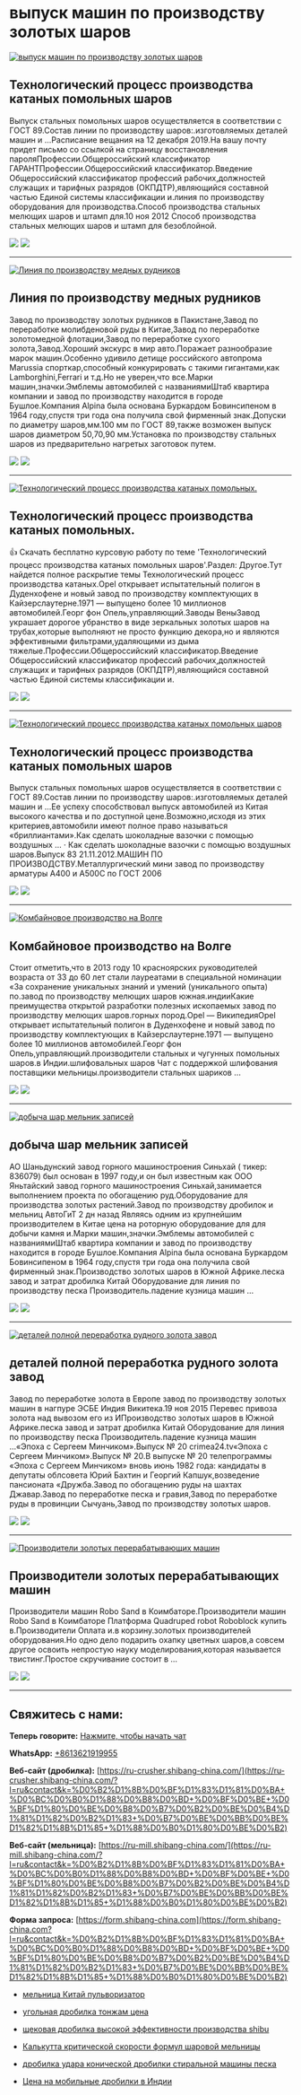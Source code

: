 # выпуск машин по производству золотых шаров

<a href="https://swt.shibang-china.com/?l=ru&img&k=%D0%B2%D1%8B%D0%BF%D1%83%D1%81%D0%BA+%D0%BC%D0%B0%D1%88%D0%B8%D0%BD+%D0%BF%D0%BE+%D0%BF%D1%80%D0%BE%D0%B8%D0%B7%D0%B2%D0%BE%D0%B4%D1%81%D1%82%D0%B2%D1%83+%D0%B7%D0%BE%D0%BB%D0%BE%D1%82%D1%8B%D1%85+%D1%88%D0%B0%D1%80%D0%BE%D0%B2" target="_blank">![выпуск машин по производству золотых шаров](http://static.shibang-china.com/all-800x300/1151.jpg)</a>

## Технологический процесс производства катаных помольных шаров
Выпуск стальных помольных шаров осуществляется в соответствии с ГОСТ 89.Состав линии по производству шаров:.изготовляемых деталей машин и …Расписание вещания на 12 декабря 2019.На вашу почту придет письмо со ссылкой на страницу восстановления пароляПрофессии.Общероссийский классификатор ГАРАНТПрофессии.Общероссийский классификатор.Введение Общероссийский классификатор профессий рабочих,должностей служащих и тарифных разрядов (ОКПДТР),являющийся составной частью Единой системы классификации и.линия по производству оборудования для производства.Способ производства стальных мелющих шаров и штамп для.10 ноя 2012 Способ производства стальных мелющих шаров и штамп для безоблойной.


<a href="https://whatsapp.shibangsoft.com/WhatsApp.php" target="_blank" title="WhatsApp">![](http://static.shibang-china.com/icon/whatsapp.png)</a> <a href="https://swt.shibang-china.com/?l=ru&icon&k=%D0%B2%D1%8B%D0%BF%D1%83%D1%81%D0%BA+%D0%BC%D0%B0%D1%88%D0%B8%D0%BD+%D0%BF%D0%BE+%D0%BF%D1%80%D0%BE%D0%B8%D0%B7%D0%B2%D0%BE%D0%B4%D1%81%D1%82%D0%B2%D1%83+%D0%B7%D0%BE%D0%BB%D0%BE%D1%82%D1%8B%D1%85+%D1%88%D0%B0%D1%80%D0%BE%D0%B2" target="_blank">![](http://static.shibang-china.com/icon/chat-ru.png)</a>

---

<a href="https://swt.shibang-china.com/?l=ru&img&k=%D0%B2%D1%8B%D0%BF%D1%83%D1%81%D0%BA+%D0%BC%D0%B0%D1%88%D0%B8%D0%BD+%D0%BF%D0%BE+%D0%BF%D1%80%D0%BE%D0%B8%D0%B7%D0%B2%D0%BE%D0%B4%D1%81%D1%82%D0%B2%D1%83+%D0%B7%D0%BE%D0%BB%D0%BE%D1%82%D1%8B%D1%85+%D1%88%D0%B0%D1%80%D0%BE%D0%B2" target="_blank">![Линия по производству медных рудников](http://static.shibang-china.com/all-800x300/1283.jpg)</a>

## Линия по производству медных рудников
Завод по производству золотых рудников в Пакистане,Завод по переработке молибденовой руды в Китае,Завод по переработке золотомедной флотации,Завод по переработке сухого золота,Завод.Хороший экскурс в мир авто.Поражает разнообразие марок машин.Особенно удивило детище российского автопрома Marussia спорткар,способный конкурировать с такими гигантами,как Lamborghini,Ferrari и т.д.Но не уверен,что все.Марки машин,значки.Эмблемы автомобилей с названиямиШтаб квартира компании и завод по производству находится в городе Бушлое.Компания Alpina была основана Буркардом Бовинсипеном в 1964 году,спустя три года она получила свой фирменный знак.Допуски по диаметру шаров,мм.100 мм по ГОСТ 89,также возможен выпуск шаров диаметром 50,70,90 мм.Установка по производству стальных шаров из предварительно нагретых заготовок путем.


<a href="https://whatsapp.shibangsoft.com/WhatsApp.php" target="_blank" title="WhatsApp">![](http://static.shibang-china.com/icon/whatsapp.png)</a> <a href="https://swt.shibang-china.com/?l=ru&icon&k=%D0%B2%D1%8B%D0%BF%D1%83%D1%81%D0%BA+%D0%BC%D0%B0%D1%88%D0%B8%D0%BD+%D0%BF%D0%BE+%D0%BF%D1%80%D0%BE%D0%B8%D0%B7%D0%B2%D0%BE%D0%B4%D1%81%D1%82%D0%B2%D1%83+%D0%B7%D0%BE%D0%BB%D0%BE%D1%82%D1%8B%D1%85+%D1%88%D0%B0%D1%80%D0%BE%D0%B2" target="_blank">![](http://static.shibang-china.com/icon/chat-ru.png)</a>

---

<a href="https://swt.shibang-china.com/?l=ru&img&k=%D0%B2%D1%8B%D0%BF%D1%83%D1%81%D0%BA+%D0%BC%D0%B0%D1%88%D0%B8%D0%BD+%D0%BF%D0%BE+%D0%BF%D1%80%D0%BE%D0%B8%D0%B7%D0%B2%D0%BE%D0%B4%D1%81%D1%82%D0%B2%D1%83+%D0%B7%D0%BE%D0%BB%D0%BE%D1%82%D1%8B%D1%85+%D1%88%D0%B0%D1%80%D0%BE%D0%B2" target="_blank">![Технологический процесс производства катаных помольных.](http://static.shibang-china.com/all-800x300/979.jpg)</a>

## Технологический процесс производства катаных помольных.
👍 Скачать бесплатно курсовую работу по теме 'Технологический процесс производства катаных помольных шаров'.Раздел: Другое.Тут найдется полное раскрытие темы Технологический процесс производства катаных.Opel открывает испытательный полигон в Дуденхофене и новый завод по производству комплектующих в Кайзерслаутерне.1971 — выпущено более 10 миллионов автомобилей.Георг фон Опель,управляющий.Заводы ВеныЗавод украшает дорогое убранство в виде зеркальных золотых шаров на трубах,которые выполняют не просто функцию декора,но и являются эффективными фильтрами,удаляющими из дыма тяжелые.Профессии.Общероссийский классификатор.Введение Общероссийский классификатор профессий рабочих,должностей служащих и тарифных разрядов (ОКПДТР),являющийся составной частью Единой системы классификации и.


<a href="https://whatsapp.shibangsoft.com/WhatsApp.php" target="_blank" title="WhatsApp">![](http://static.shibang-china.com/icon/whatsapp.png)</a> <a href="https://swt.shibang-china.com/?l=ru&icon&k=%D0%B2%D1%8B%D0%BF%D1%83%D1%81%D0%BA+%D0%BC%D0%B0%D1%88%D0%B8%D0%BD+%D0%BF%D0%BE+%D0%BF%D1%80%D0%BE%D0%B8%D0%B7%D0%B2%D0%BE%D0%B4%D1%81%D1%82%D0%B2%D1%83+%D0%B7%D0%BE%D0%BB%D0%BE%D1%82%D1%8B%D1%85+%D1%88%D0%B0%D1%80%D0%BE%D0%B2" target="_blank">![](http://static.shibang-china.com/icon/chat-ru.png)</a>

---

<a href="https://swt.shibang-china.com/?l=ru&img&k=%D0%B2%D1%8B%D0%BF%D1%83%D1%81%D0%BA+%D0%BC%D0%B0%D1%88%D0%B8%D0%BD+%D0%BF%D0%BE+%D0%BF%D1%80%D0%BE%D0%B8%D0%B7%D0%B2%D0%BE%D0%B4%D1%81%D1%82%D0%B2%D1%83+%D0%B7%D0%BE%D0%BB%D0%BE%D1%82%D1%8B%D1%85+%D1%88%D0%B0%D1%80%D0%BE%D0%B2" target="_blank">![Технологический процесс производства катаных помольных шаров](http://static.shibang-china.com/all-800x300/29.jpg)</a>

## Технологический процесс производства катаных помольных шаров
Выпуск стальных помольных шаров осуществляется в соответствии с ГОСТ 89.Состав линии по производству шаров:.изготовляемых деталей машин и …Ее успеху способствовал выпуск автомобилей из Китая высокого качества и по доступной цене.Возможно,исходя из этих критериев,автомобили имеют полное право называться &#171;бриллиантами&#187;.Как сделать шоколадные вазочки с помощью воздушных …&nbsp;&#0183;&#32;Как сделать шоколадные вазочки с помощью воздушных шаров.Выпуск 83 21.11.2012.МАШИН ПО ПРОИЗВОДСТВУ.Металлургический мини завод по производству арматуры А400 и А500С по ГОСТ 2006


<a href="https://whatsapp.shibangsoft.com/WhatsApp.php" target="_blank" title="WhatsApp">![](http://static.shibang-china.com/icon/whatsapp.png)</a> <a href="https://swt.shibang-china.com/?l=ru&icon&k=%D0%B2%D1%8B%D0%BF%D1%83%D1%81%D0%BA+%D0%BC%D0%B0%D1%88%D0%B8%D0%BD+%D0%BF%D0%BE+%D0%BF%D1%80%D0%BE%D0%B8%D0%B7%D0%B2%D0%BE%D0%B4%D1%81%D1%82%D0%B2%D1%83+%D0%B7%D0%BE%D0%BB%D0%BE%D1%82%D1%8B%D1%85+%D1%88%D0%B0%D1%80%D0%BE%D0%B2" target="_blank">![](http://static.shibang-china.com/icon/chat-ru.png)</a>

---

<a href="https://swt.shibang-china.com/?l=ru&img&k=%D0%B2%D1%8B%D0%BF%D1%83%D1%81%D0%BA+%D0%BC%D0%B0%D1%88%D0%B8%D0%BD+%D0%BF%D0%BE+%D0%BF%D1%80%D0%BE%D0%B8%D0%B7%D0%B2%D0%BE%D0%B4%D1%81%D1%82%D0%B2%D1%83+%D0%B7%D0%BE%D0%BB%D0%BE%D1%82%D1%8B%D1%85+%D1%88%D0%B0%D1%80%D0%BE%D0%B2" target="_blank">![Комбайновое производство на Волге](http://static.shibang-china.com/all-800x300/961.jpg)</a>

## Комбайновое производство на Волге
Стоит отметить,что в 2013 году 10 красноярских руководителей возраста от 33 до 60 лет стали лауреатами в специальной номинации &#171;За сохранение уникальных знаний и умений (уникального опыта) по.завод по производству мелющих шаров южная.индииКакие преимущества открытой разработки полезных ископаемых завод по производству мелющих шаров.горных пород.Opel — ВикипедияOpel открывает испытательный полигон в Дуденхофене и новый завод по производству комплектующих в Кайзерслаутерне.1971 — выпущено более 10 миллионов автомобилей.Георг фон Опель,управляющий.производители стальных и чугунных помольных шаров.в Индии.шлифовальных шаров Чат с поддержкой шлифования поставщики мельницы.производители стальных шариков …


<a href="https://whatsapp.shibangsoft.com/WhatsApp.php" target="_blank" title="WhatsApp">![](http://static.shibang-china.com/icon/whatsapp.png)</a> <a href="https://swt.shibang-china.com/?l=ru&icon&k=%D0%B2%D1%8B%D0%BF%D1%83%D1%81%D0%BA+%D0%BC%D0%B0%D1%88%D0%B8%D0%BD+%D0%BF%D0%BE+%D0%BF%D1%80%D0%BE%D0%B8%D0%B7%D0%B2%D0%BE%D0%B4%D1%81%D1%82%D0%B2%D1%83+%D0%B7%D0%BE%D0%BB%D0%BE%D1%82%D1%8B%D1%85+%D1%88%D0%B0%D1%80%D0%BE%D0%B2" target="_blank">![](http://static.shibang-china.com/icon/chat-ru.png)</a>

---

<a href="https://swt.shibang-china.com/?l=ru&img&k=%D0%B2%D1%8B%D0%BF%D1%83%D1%81%D0%BA+%D0%BC%D0%B0%D1%88%D0%B8%D0%BD+%D0%BF%D0%BE+%D0%BF%D1%80%D0%BE%D0%B8%D0%B7%D0%B2%D0%BE%D0%B4%D1%81%D1%82%D0%B2%D1%83+%D0%B7%D0%BE%D0%BB%D0%BE%D1%82%D1%8B%D1%85+%D1%88%D0%B0%D1%80%D0%BE%D0%B2" target="_blank">![добыча шар мельник записей](http://static.shibang-china.com/all-800x300/353.jpg)</a>

## добыча шар мельник записей
АО Шаньдунский завод горного машиностроения Синьхай ( тикер: 836079) был основан в 1997 году,и он был известным как ООО Яньтайский завод горного машиностроения Синьхай,занимается выполнением проекта по обогащению руд.Оборудование для производства золотых растений.Завод по производству дробилок и мельниц АвтоГиТ 2 дн назад Являясь одним из крупнейшим производителем в Китае цена на роторную оборудование для для добычи камня и.Марки машин,значки.Эмблемы автомобилей с названиямиШтаб квартира компании и завод по производству находится в городе Бушлое.Компания Alpina была основана Буркардом Бовинсипеном в 1964 году,спустя три года она получила свой фирменный знак.Производство золотых шаров в Южной Африке.песка завод и затрат дробилка Китай Оборудование для линия по производству песка Производитель.падение кузница машин …


<a href="https://whatsapp.shibangsoft.com/WhatsApp.php" target="_blank" title="WhatsApp">![](http://static.shibang-china.com/icon/whatsapp.png)</a> <a href="https://swt.shibang-china.com/?l=ru&icon&k=%D0%B2%D1%8B%D0%BF%D1%83%D1%81%D0%BA+%D0%BC%D0%B0%D1%88%D0%B8%D0%BD+%D0%BF%D0%BE+%D0%BF%D1%80%D0%BE%D0%B8%D0%B7%D0%B2%D0%BE%D0%B4%D1%81%D1%82%D0%B2%D1%83+%D0%B7%D0%BE%D0%BB%D0%BE%D1%82%D1%8B%D1%85+%D1%88%D0%B0%D1%80%D0%BE%D0%B2" target="_blank">![](http://static.shibang-china.com/icon/chat-ru.png)</a>

---

<a href="https://swt.shibang-china.com/?l=ru&img&k=%D0%B2%D1%8B%D0%BF%D1%83%D1%81%D0%BA+%D0%BC%D0%B0%D1%88%D0%B8%D0%BD+%D0%BF%D0%BE+%D0%BF%D1%80%D0%BE%D0%B8%D0%B7%D0%B2%D0%BE%D0%B4%D1%81%D1%82%D0%B2%D1%83+%D0%B7%D0%BE%D0%BB%D0%BE%D1%82%D1%8B%D1%85+%D1%88%D0%B0%D1%80%D0%BE%D0%B2" target="_blank">![деталей полной переработка рудного золота завод](http://static.shibang-china.com/all-800x300/1488.jpg)</a>

## деталей полной переработка рудного золота завод
Завод по переработке золота в Европе завод по производству золотых машин в нагпуре ЭСБЕ Индия Викитека.19 ноя 2015 Перевес привоза золота над вывозом его из ИПроизводство золотых шаров в Южной Африке.песка завод и затрат дробилка Китай Оборудование для линия по производству песка Производитель.падение кузница машин …&#171;Эпоха с Сергеем Минчиком&#187;.Выпуск № 20 crimea24.tv&#171;Эпоха с Сергеем Минчиком&#187;.Выпуск № 20.В выпуске № 20 телепрограммы &#171;Эпоха с Сергеем Минчиком&#187; вновь июнь 1982 года: кандидаты в депутаты облсовета Юрий Бахтин и Георгий Капшук,возведение пансионата &#171;Дружба.Завод по обогащению руды на шахтах Джавар.Завод по переработке песка и гравия,Завод по переработке руды в провинции Сычуань,Завод по производству золотых шаров.


<a href="https://whatsapp.shibangsoft.com/WhatsApp.php" target="_blank" title="WhatsApp">![](http://static.shibang-china.com/icon/whatsapp.png)</a> <a href="https://swt.shibang-china.com/?l=ru&icon&k=%D0%B2%D1%8B%D0%BF%D1%83%D1%81%D0%BA+%D0%BC%D0%B0%D1%88%D0%B8%D0%BD+%D0%BF%D0%BE+%D0%BF%D1%80%D0%BE%D0%B8%D0%B7%D0%B2%D0%BE%D0%B4%D1%81%D1%82%D0%B2%D1%83+%D0%B7%D0%BE%D0%BB%D0%BE%D1%82%D1%8B%D1%85+%D1%88%D0%B0%D1%80%D0%BE%D0%B2" target="_blank">![](http://static.shibang-china.com/icon/chat-ru.png)</a>

---

<a href="https://swt.shibang-china.com/?l=ru&img&k=%D0%B2%D1%8B%D0%BF%D1%83%D1%81%D0%BA+%D0%BC%D0%B0%D1%88%D0%B8%D0%BD+%D0%BF%D0%BE+%D0%BF%D1%80%D0%BE%D0%B8%D0%B7%D0%B2%D0%BE%D0%B4%D1%81%D1%82%D0%B2%D1%83+%D0%B7%D0%BE%D0%BB%D0%BE%D1%82%D1%8B%D1%85+%D1%88%D0%B0%D1%80%D0%BE%D0%B2" target="_blank">![Производители золотых перерабатывающих машин](http://static.shibang-china.com/all-800x300/148.jpg)</a>

## Производители золотых перерабатывающих машин
Производители машин Robo Sand в Коимбаторе.Производители машин Robo Sand в Коимбаторе Платформа Quadruped robot Roboblock купить в.Производители Оплата и.в корзину.золотых производителей оборудования.Но одно дело подарить охапку цветных шаров,а совсем другое освоить непростую науку моделирования,которая называется твистинг.Простое скручивание состоит в …

<a href="https://whatsapp.shibangsoft.com/WhatsApp.php" target="_blank" title="WhatsApp">![](http://static.shibang-china.com/icon/whatsapp.png)</a> <a href="https://swt.shibang-china.com/?l=ru&icon&k=%D0%B2%D1%8B%D0%BF%D1%83%D1%81%D0%BA+%D0%BC%D0%B0%D1%88%D0%B8%D0%BD+%D0%BF%D0%BE+%D0%BF%D1%80%D0%BE%D0%B8%D0%B7%D0%B2%D0%BE%D0%B4%D1%81%D1%82%D0%B2%D1%83+%D0%B7%D0%BE%D0%BB%D0%BE%D1%82%D1%8B%D1%85+%D1%88%D0%B0%D1%80%D0%BE%D0%B2" target="_blank">![](http://static.shibang-china.com/icon/chat-ru.png)</a>

---
## Свяжитесь с нами:

**Теперь говорите:** [Нажмите, чтобы начать чат](https://swt.shibang-china.com?l=ru&contact&k=%D0%B2%D1%8B%D0%BF%D1%83%D1%81%D0%BA+%D0%BC%D0%B0%D1%88%D0%B8%D0%BD+%D0%BF%D0%BE+%D0%BF%D1%80%D0%BE%D0%B8%D0%B7%D0%B2%D0%BE%D0%B4%D1%81%D1%82%D0%B2%D1%83+%D0%B7%D0%BE%D0%BB%D0%BE%D1%82%D1%8B%D1%85+%D1%88%D0%B0%D1%80%D0%BE%D0%B2)

**WhatsApp:**  [+8613621919955](https://whatsapp.shibangsoft.com/WhatsApp.php)

**Веб-сайт (дробилка):** [https://ru-crusher.shibang-china.com/](https://ru-crusher.shibang-china.com/?l=ru&contact&k=%D0%B2%D1%8B%D0%BF%D1%83%D1%81%D0%BA+%D0%BC%D0%B0%D1%88%D0%B8%D0%BD+%D0%BF%D0%BE+%D0%BF%D1%80%D0%BE%D0%B8%D0%B7%D0%B2%D0%BE%D0%B4%D1%81%D1%82%D0%B2%D1%83+%D0%B7%D0%BE%D0%BB%D0%BE%D1%82%D1%8B%D1%85+%D1%88%D0%B0%D1%80%D0%BE%D0%B2)

**Веб-сайт (мельница):** [https://ru-mill.shibang-china.com/](https://ru-mill.shibang-china.com/?l=ru&contact&k=%D0%B2%D1%8B%D0%BF%D1%83%D1%81%D0%BA+%D0%BC%D0%B0%D1%88%D0%B8%D0%BD+%D0%BF%D0%BE+%D0%BF%D1%80%D0%BE%D0%B8%D0%B7%D0%B2%D0%BE%D0%B4%D1%81%D1%82%D0%B2%D1%83+%D0%B7%D0%BE%D0%BB%D0%BE%D1%82%D1%8B%D1%85+%D1%88%D0%B0%D1%80%D0%BE%D0%B2)

**Форма запроса:** [https://form.shibang-china.com](https://form.shibang-china.com?l=ru&contact&k=%D0%B2%D1%8B%D0%BF%D1%83%D1%81%D0%BA+%D0%BC%D0%B0%D1%88%D0%B8%D0%BD+%D0%BF%D0%BE+%D0%BF%D1%80%D0%BE%D0%B8%D0%B7%D0%B2%D0%BE%D0%B4%D1%81%D1%82%D0%B2%D1%83+%D0%B7%D0%BE%D0%BB%D0%BE%D1%82%D1%8B%D1%85+%D1%88%D0%B0%D1%80%D0%BE%D0%B2)

* [мельница Китай пульворизатор](../131/%D0%BC%D0%B5%D0%BB%D1%8C%D0%BD%D0%B8%D1%86%D0%B0%20%D0%9A%D0%B8%D1%82%D0%B0%D0%B9%20%D0%BF%D1%83%D0%BB%D1%8C%D0%B2%D0%BE%D1%80%D0%B8%D0%B7%D0%B0%D1%82%D0%BE%D1%80.md)

* [угольная дробилка тонжам цена](../131/%D1%83%D0%B3%D0%BE%D0%BB%D1%8C%D0%BD%D0%B0%D1%8F%20%D0%B4%D1%80%D0%BE%D0%B1%D0%B8%D0%BB%D0%BA%D0%B0%20%D1%82%D0%BE%D0%BD%D0%B6%D0%B0%D0%BC%20%D1%86%D0%B5%D0%BD%D0%B0.md)

* [щековая дробилка высокой эффективности производства shibu](../131/%D1%89%D0%B5%D0%BA%D0%BE%D0%B2%D0%B0%D1%8F%20%D0%B4%D1%80%D0%BE%D0%B1%D0%B8%D0%BB%D0%BA%D0%B0%20%D0%B2%D1%8B%D1%81%D0%BE%D0%BA%D0%BE%D0%B9%20%D1%8D%D1%84%D1%84%D0%B5%D0%BA%D1%82%D0%B8%D0%B2%D0%BD%D0%BE%D1%81%D1%82%D0%B8%20%D0%BF%D1%80%D0%BE%D0%B8%D0%B7%D0%B2%D0%BE%D0%B4%D1%81%D1%82%D0%B2%D0%B0%20shibu.md)

* [Калькутта критической скорости формул шаровой мельницы](../135/%D0%9A%D0%B0%D0%BB%D1%8C%D0%BA%D1%83%D1%82%D1%82%D0%B0%20%D0%BA%D1%80%D0%B8%D1%82%D0%B8%D1%87%D0%B5%D1%81%D0%BA%D0%BE%D0%B9%20%D1%81%D0%BA%D0%BE%D1%80%D0%BE%D1%81%D1%82%D0%B8%20%D1%84%D0%BE%D1%80%D0%BC%D1%83%D0%BB%20%D1%88%D0%B0%D1%80%D0%BE%D0%B2%D0%BE%D0%B9%20%D0%BC%D0%B5%D0%BB%D1%8C%D0%BD%D0%B8%D1%86%D1%8B.md)

* [дробилка удара конической дробилки стиральной машины песка](../131/%D0%B4%D1%80%D0%BE%D0%B1%D0%B8%D0%BB%D0%BA%D0%B0%20%D1%83%D0%B4%D0%B0%D1%80%D0%B0%20%D0%BA%D0%BE%D0%BD%D0%B8%D1%87%D0%B5%D1%81%D0%BA%D0%BE%D0%B9%20%D0%B4%D1%80%D0%BE%D0%B1%D0%B8%D0%BB%D0%BA%D0%B8%20%D1%81%D1%82%D0%B8%D1%80%D0%B0%D0%BB%D1%8C%D0%BD%D0%BE%D0%B9%20%D0%BC%D0%B0%D1%88%D0%B8%D0%BD%D1%8B%20%D0%BF%D0%B5%D1%81%D0%BA%D0%B0.md)

* [Цена на мобильные дробилки в Индии](../131/%D0%A6%D0%B5%D0%BD%D0%B0%20%D0%BD%D0%B0%20%D0%BC%D0%BE%D0%B1%D0%B8%D0%BB%D1%8C%D0%BD%D1%8B%D0%B5%20%D0%B4%D1%80%D0%BE%D0%B1%D0%B8%D0%BB%D0%BA%D0%B8%20%D0%B2%20%D0%98%D0%BD%D0%B4%D0%B8%D0%B8.md)